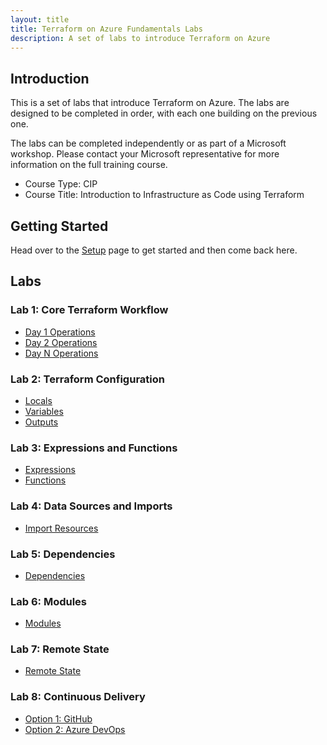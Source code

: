 ```yaml
---
layout: title
title: Terraform on Azure Fundamentals Labs
description: A set of labs to introduce Terraform on Azure
---
```


## Introduction

This is a set of labs that introduce Terraform on Azure. The labs are designed to be completed in order, with each one building on the previous one.

The labs can be completed independently or as part of a Microsoft workshop. Please contact your Microsoft representative for more information on the full training course.

* Course Type: CIP
* Course Title: Introduction to Infrastructure as Code using Terraform

## Getting Started

Head over to the [Setup](setup.md) page to get started and then come back here.

## Labs

### Lab 1: Core Terraform Workflow

* [Day 1 Operations](01-core-terraform-workflow/01-day-1-operations.md)
* [Day 2 Operations](01-core-terraform-workflow/02-day-2-operations.md)
* [Day N Operations](01-core-terraform-workflow/03-day-n-operations.md)

### Lab 2: Terraform Configuration

* [Locals](02-terraform-configuration/01-locals.md)
* [Variables](02-terraform-configuration/02-variables.md)
* [Outputs](02-terraform-configuration/03-outputs.md)

### Lab 3: Expressions and Functions

* [Expressions](03-expressions-and-functions/01-expressions.md)
* [Functions](03-expressions-and-functions/02-functions.md)

### Lab 4: Data Sources and Imports

* [Import Resources](04-data-sources-and-refactoring/1-import-resources.md)

### Lab 5: Dependencies

* [Dependencies](05-dependencies/01-dependencies.md)

### Lab 6: Modules

* [Modules](06-modules/01-modules.md)

### Lab 7: Remote State

* [Remote State](07-remote-state/01-remote-state.md)

### Lab 8: Continuous Delivery

* [Option 1: GitHub](09-continuous_delivery/01-github.md)
* [Option 2: Azure DevOps](09-continuous_delivery/02-azure-devops.md)
